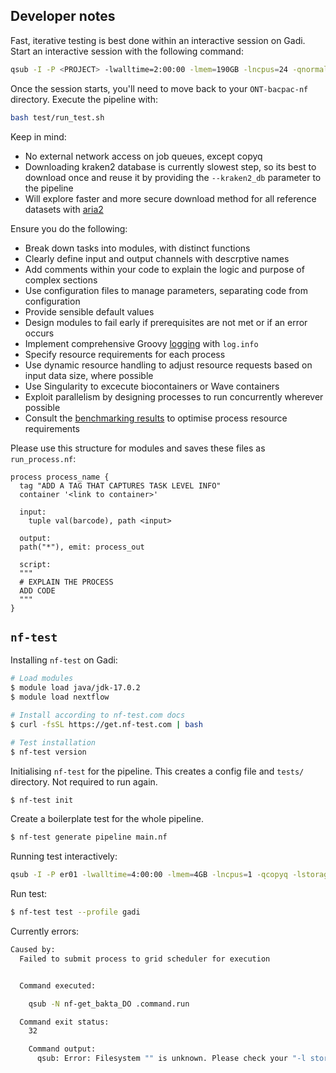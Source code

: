 
## Developer notes

Fast, iterative testing is best done within an interactive session on Gadi. Start an interactive session with the following command: 

```bash
qsub -I -P <PROJECT> -lwalltime=2:00:00 -lmem=190GB -lncpus=24 -qnormal -lstorage=scratch/<PROJECT>
```

Once the session starts, you'll need to move back to your `ONT-bacpac-nf` directory. Execute the pipeline with:

```bash
bash test/run_test.sh
```

Keep in mind: 
* No external network access on job queues, except copyq 
* Downloading kraken2 database is currently slowest step, so its best to download once and reuse it by providing the `--kraken2_db` parameter to the pipeline
* Will explore faster and more secure download method for all reference datasets with [aria2](https://hpc.nih.gov/apps/aria2.html )

Ensure you do the following: 
* Break down tasks into modules, with distinct functions
* Clearly define input and output channels with descrptive names 
* Add comments within your code to explain the logic and purpose of complex sections
* Use configuration files to manage parameters, separating code from configuration
* Provide sensible default values 
* Design modules to fail early if prerequisites are not met or if an error occurs 
* Implement comprehensive Groovy [logging](https://www.sentinelone.com/blog/getting-started-quickly-groovy-logging/) with `log.info`
* Specify resource requirements for each process 
* Use dynamic resource handling to adjust resource requests based on input data size, where possible 
* Use Singularity to excecute biocontainers or Wave containers
* Exploit parallelism by designing processes to run concurrently wherever possible 
* Consult the [benchmarking results](https://unisyd.sharepoint.com/:x:/r/teams/SydneyInformaticsHub2/Shared%20Documents/1%20SIH%20Central%20Document%20Repository/Projects/1%20JIRA%20projects/PIPE-4747%20Francisca%20Samsing%20-%20Genomics%20in%20a%20backpack/benchmarks.xlsx?d=w5d9c945ea94248d796ee4d816de39d01&csf=1&web=1&e=nmOpmZ) to optimise process resource requirements

Please use this structure for modules and saves these files as `run_process.nf`: 
```
process process_name {
  tag "ADD A TAG THAT CAPTURES TASK LEVEL INFO"
  container '<link to container>'

  input:
	tuple val(barcode), path <input>

  output:
  path("*"), emit: process_out

  script: 
  """
  # EXPLAIN THE PROCESS 
  ADD CODE 
  """
}
```

## `nf-test`

Installing `nf-test` on Gadi:

```bash
# Load modules
$ module load java/jdk-17.0.2
$ module load nextflow

# Install according to nf-test.com docs
$ curl -fsSL https://get.nf-test.com | bash

# Test installation
$ nf-test version
```

Initialising `nf-test` for the pipeline. This creates a config file and `tests/` directory. Not required to run again.

```bash
$ nf-test init
```

Create a boilerplate test for the whole pipeline.

```bash
$ nf-test generate pipeline main.nf
```

Running test interactively:

```bash
qsub -I -P er01 -lwalltime=4:00:00 -lmem=4GB -lncpus=1 -qcopyq -lstorage=gdata/tj48+gdata/er01+scratch/er01 -ljobfs=64GB
```

Run test:

```bash
$ nf-test test --profile gadi
```

Currently errors:

```bash
Caused by:
  Failed to submit process to grid scheduler for execution


  Command executed:

    qsub -N nf-get_bakta_DO .command.run

  Command exit status:
    32

    Command output:
      qsub: Error: Filesystem "" is unknown. Please check your "-l storage" flag is correct.
```
